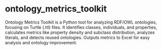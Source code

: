 # ontology_metrics_toolkit
Ontology Metrics Toolkit is a Python tool for analyzing RDF/OWL ontologies, focusing on Turtle (.ttl) files. It identifies classes, individuals, and properties, calculates metrics like property density and subclass distribution, analyzes literals, and detects reused ontologies. Outputs metrics to Excel for easy analysis and ontology improvement.
